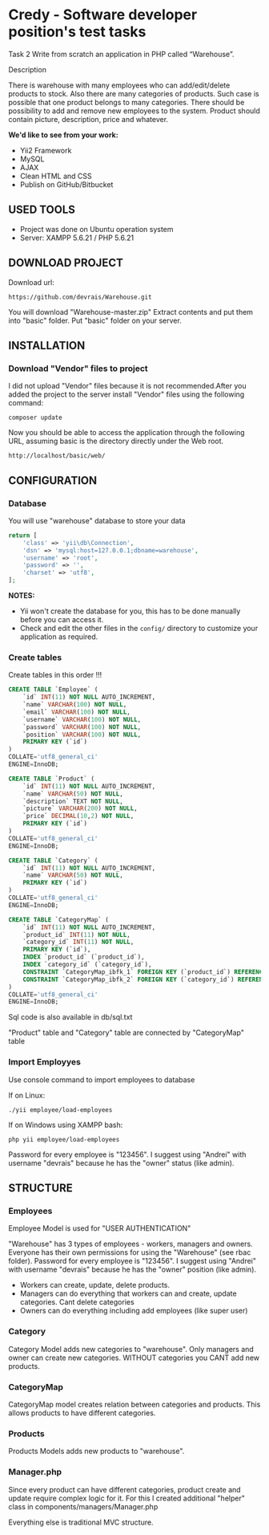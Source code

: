 Credy - Software developer position's test tasks
============================

Task 2
Write from scratch an application in PHP called “Warehouse”.

Description

There is warehouse with many employees who can add/edit/delete products to stock. Also there are
many categories of products. Such case is possible that one product belongs to many categories.
There should be possibility to add and remove new employees to the system. Product should
contain picture, description, price and whatever.

**We'd like to see from your work:**

- Yii2 Framework
- MySQL
- AJAX
- Clean HTML and CSS
- Publish on GitHub/Bitbucket

USED TOOLS
----------

- Project was done on Ubuntu operation system
- Server: XAMPP 5.6.21 / PHP 5.6.21

DOWNLOAD PROJECT
-------------------

Download url: 

~~~
https://github.com/devrais/Warehouse.git
~~~

You will download "Warehouse-master.zip" Extract contents and put them into "basic" folder. Put "basic" folder on your server.


INSTALLATION
------------

### Download "Vendor" files to project

I did not upload "Vendor" files because it is not recommended.After you added the project to the server install "Vendor" files using the following command:

~~~
composer update
~~~

Now you should be able to access the application through the following URL, assuming basic is the directory directly under the Web root.

~~~
http://localhost/basic/web/
~~~

CONFIGURATION
-------------

### Database

You will use "warehouse" database to store your data

```php
return [
    'class' => 'yii\db\Connection',
    'dsn' => 'mysql:host=127.0.0.1;dbname=warehouse',
    'username' => 'root',
    'password' => '',
    'charset' => 'utf8',
];
```

**NOTES:**
- Yii won't create the database for you, this has to be done manually before you can access it.
- Check and edit the other files in the `config/` directory to customize your application as required.

### Create tables

Create tables in this order !!!

```sql
CREATE TABLE `Employee` (
	`id` INT(11) NOT NULL AUTO_INCREMENT,
	`name` VARCHAR(100) NOT NULL,
	`email` VARCHAR(100) NOT NULL,
	`username` VARCHAR(100) NOT NULL,
	`password` VARCHAR(100) NOT NULL,
	`position` VARCHAR(100) NOT NULL,
	PRIMARY KEY (`id`)
)
COLLATE='utf8_general_ci'
ENGINE=InnoDB;

CREATE TABLE `Product` (
	`id` INT(11) NOT NULL AUTO_INCREMENT,
	`name` VARCHAR(50) NOT NULL,
	`description` TEXT NOT NULL,
	`picture` VARCHAR(200) NOT NULL,
	`price` DECIMAL(10,2) NOT NULL,
	PRIMARY KEY (`id`)
)
COLLATE='utf8_general_ci'
ENGINE=InnoDB;

CREATE TABLE `Category` (
	`id` INT(11) NOT NULL AUTO_INCREMENT,
	`name` VARCHAR(50) NOT NULL,
	PRIMARY KEY (`id`)
)
COLLATE='utf8_general_ci'
ENGINE=InnoDB;

CREATE TABLE `CategoryMap` (
	`id` INT(11) NOT NULL AUTO_INCREMENT,
	`product_id` INT(11) NOT NULL,
	`category_id` INT(11) NOT NULL,
	PRIMARY KEY (`id`),
	INDEX `product_id` (`product_id`),
	INDEX `category_id` (`category_id`),
	CONSTRAINT `CategoryMap_ibfk_1` FOREIGN KEY (`product_id`) REFERENCES `Product` (`id`),
	CONSTRAINT `CategoryMap_ibfk_2` FOREIGN KEY (`category_id`) REFERENCES `Category` (`id`)
)
COLLATE='utf8_general_ci'
ENGINE=InnoDB;
```
Sql code is also available in db/sql.txt

"Product" table and "Category" table are connected by "CategoryMap" table 

### Import Employyes

Use console command to import employees to database

If on Linux:

~~~
./yii employee/load-employees
~~~

If on Windows using XAMPP bash:

~~~
php yii employee/load-employees
~~~

Password for every employee is "123456". I suggest using "Andrei" with username "devrais" because he has the "owner" status (like admin).

STRUCTURE
-------------

### Employees

Employee Model is used for "USER AUTHENTICATION"

"Warehouse" has 3 types of employees - workers, managers and owners. Everyone has their own permissions for using the "Warehouse" (see rbac folder).
 Password for every employee is "123456". I suggest using "Andrei" with username "devrais" because he has the "owner" position (like admin).

- Workers can create, update, delete products.
- Managers can do everything that workers can and create, update categories. Cant delete categories
- Owners can do everything including add employees (like super user) 

### Category

Category Model adds new categories to "warehouse". Only managers and owner can create new categories. WITHOUT categories you CANT add new products.

### CategoryMap

CategoryMap model creates relation between categories and products. This allows products to have different categories.

### Products

Products Models adds new products to "warehouse".

### Manager.php

Since every product can have different categories, product create and update require complex logic for it.
For this I created additional "helper" class in components/managers/Manager.php

Everything else is traditional MVC structure.


